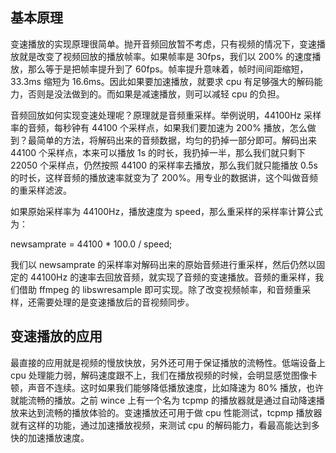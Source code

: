 ## 基本原理

变速播放的实现原理很简单。抛开音频回放暂不考虑，只有视频的情况下，变速播放就是改变了视频回放的播放帧率。如果帧率是 30fps，我们以 200% 的速度播放，那么等于是把帧率提升到了 60fps。帧率提升意味着，帧时间间距缩短，33.3ms 缩短为 16.6ms。因此如果要加速播放，就要求 cpu 有足够强大的解码能力，否则是没法做到的。而如果是减速播放，则可以减轻 cpu 的负担。

音频回放如何实现变速处理呢？原理就是音频重采样。举例说明，44100Hz 采样率的音频，每秒钟有 44100 个采样点，如果我们要加速为 200% 播放，怎么做到？最简单的方法，将解码出来的音频数据，均匀的扔掉一部分即可。解码出来 44100 个采样点，本来可以播放 1s 的时长，我扔掉一半，那么我们就只剩下 22050 个采样点，仍然按照 44100 的采样率去播放，那么我们就只能播放 0.5s 的时长，这样音频的播放速率就变为了 200%。用专业的数据讲，这个叫做音频的重采样滤波。

如果原始采样率为 44100Hz，播放速度为 speed，那么重采样的采样率计算公式为：

newsamprate = 44100 * 100.0 / speed;

我们以 newsamprate 的采样率对解码出来的原始音频进行重采样，然后仍然以固定的 44100Hz 的速率去回放音频，就实现了音频的变速播放。音频的重采样，我们借助 ffmpeg 的 libswresample 即可实现。除了改变视频帧率，和音频重采样，还需要处理的是变速播放后的音视频同步。

## 变速播放的应用
最直接的应用就是视频的慢放快放，另外还可用于保证播放的流畅性。低端设备上 cpu 处理能力弱，解码速度跟不上，我们在播放视频的时候，会明显感觉图像卡顿，声音不连续。这时如果我们能够降低播放速度，比如降速为 80% 播放，也许就能流畅的播放。之前 wince 上有一个名为 tcpmp 的播放器就是通过自动降速播放来达到流畅的播放体验的。变速播放还可用于做 cpu 性能测试，tcpmp 播放器就有这样的功能，通过加速播放视频，来测试 cpu 的解码能力，看最高能达到多快的加速播放速度。







